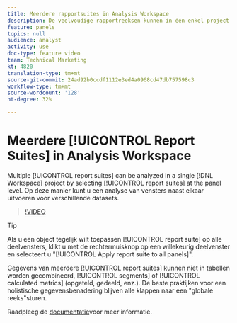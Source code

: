 ```yaml
---
title: Meerdere rapportsuites in Analysis Workspace
description: De veelvoudige rapportreeksen kunnen in één enkel project van de Werkruimte worden geanalyseerd door reeksen op het paneelniveau te selecteren. Op deze manier kunt u een analyse van vensters naast elkaar uitvoeren voor verschillende datasets.
feature: panels
topics: null
audience: analyst
activity: use
doc-type: feature video
team: Technical Marketing
kt: 4820
translation-type: tm+mt
source-git-commit: 24ad92b0ccdf1112e3ed4a0968cd47db757598c3
workflow-type: tm+mt
source-wordcount: '128'
ht-degree: 32%

---
```



# Meerdere [!UICONTROL Report Suites] in Analysis Workspace

Multiple [!UICONTROL report suites] can be analyzed in a single [!DNL Workspace] project by selecting [!UICONTROL report suites] at the panel level. Op deze manier kunt u een analyse van vensters naast elkaar uitvoeren voor verschillende datasets.

>[!VIDEO](https://video.tv.adobe.com/v/32843/?quality=12)

>[!TIP]
>
> Als u een object tegelijk wilt toepassen [!UICONTROL report suite] op alle deelvensters, klikt u met de rechtermuisknop op een willekeurig deelvenster en selecteert u &quot;[!UICONTROL Apply report suite to all panels]&quot;.

Gegevens van meerdere [!UICONTROL report suites] kunnen niet in tabellen worden gecombineerd, [!UICONTROL segments] of [!UICONTROL calculated metrics] (opgeteld, gedeeld, enz.). De beste praktijken voor een holistische gegevensbenadering blijven alle klappen naar een &quot;globale reeks&quot;sturen.

Raadpleeg de [documentatie](https://docs.adobe.com/content/help/nl-NL/analytics/analyze/analysis-workspace/build-workspace-project/multiple-report-suites.html)voor meer informatie.
